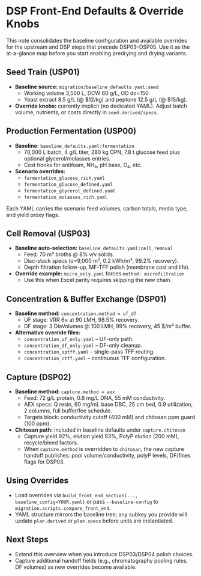 # DSP Front-End Defaults & Override Knobs

This note consolidates the baseline configuration and available overrides for the upstream and DSP steps that precede DSP03–DSP05. Use it as the at-a-glance map before you start enabling predrying and drying variants.

## Seed Train (USP01)
- **Baseline source:** `migration/baseline_defaults.yaml:seed`  
  - Working volume 3,500 L, DCW 60 g/L, OD
do=150.  
  - Yeast extract 8.5 g/L (@ $12/kg) and peptone 12.5 g/L (@ $15/kg).  
- **Override knobs:** currently implicit (no dedicated YAML). Adjust batch volume, nutrients, or costs directly in `seed.derived/specs`.

## Production Fermentation (USP00)
- **Baseline:** `baseline_defaults.yaml:fermentation`  
  - 70,000 L batch, 4 g/L titer, 280 kg OPN, 7.8 t glucose feed plus optional glycerol/molasses entries.  
  - Cost hooks for antifoam, NH₃, pH base, O₂, etc.
- **Scenario overrides:**  
  - `fermentation_glucose_rich.yaml`
  - `fermentation_glucose_defined.yaml`
  - `fermentation_glycerol_defined.yaml`
  - `fermentation_molasses_rich.yaml`

Each YAML carries the scenario feed volumes, carbon totals, media type, and yield proxy flags.

## Cell Removal (USP03)
- **Baseline auto-selection:** `baseline_defaults.yaml:cell_removal`
  - Feed: 70 m³ broths @ 8% v/v solids.  
  - Disc-stack specs (σ=9,000 m², 0.2 kWh/m³, 99.2% recovery).  
  - Depth filtration follow-up, MF-TFF polish (membrane cost and life).  
- **Override example:** `micro_only.yaml` forces `method: microfiltration`
  - Use this when Excel parity requires skipping the new chain.

## Concentration & Buffer Exchange (DSP01)
- **Baseline method:** `concentration.method = uf_df`  
  - UF stage: VRR 6× at 90 LMH, 98.5% recovery.  
  - DF stage: 3 DiaVolumes @ 100 LMH, 99% recovery, 45 $/m³ buffer.  
- **Alternative override files:**  
  - `concentration_uf_only.yaml` – UF-only path.  
  - `concentration_df_only.yaml` – DF-only cleanup.  
  - `concentration_sptff.yaml` – single-pass TFF routing.  
  - `concentration_ctff.yaml` – continuous TFF configuration.

## Capture (DSP02)
- **Baseline method:** `capture.method = aex`  
  - Feed: 72 g/L protein, 0.6 mg/L DNA, 55 mM conductivity.  
  - AEX specs: Q resin, 60 mg/mL base DBC, 25 cm bed, 0.9 utilization, 2 columns, full buffer/fee schedule.  
  - Targets block: conductivity cutoff (400 mM) and chitosan ppm guard (100 ppm).
- **Chitosan path:** included in baseline defaults under `capture.chitosan`  
  - Capture yield 92%, elution yield 93%, PolyP elution (200 mM), recycle/bleed factors.  
  - When `capture.method` is overridden to `chitosan`, the new capture handoff publishes: pool volume/conductivity, polyP levels, DF/fines flags for DSP03.

## Using Overrides
- Load overrides via `build_front_end_section(..., baseline_config=YOUR.yaml)` or pass `--baseline-config` to `migration.scripts.compare_front_end`.  
- YAML structure mirrors the baseline tree; any subkey you provide will update `plan.derived` or `plan.specs` before units are instantiated.

## Next Steps
- Extend this overview when you introduce DSP03/DSP04 polish choices.  
- Capture additional handoff fields (e.g., chromatography pooling rules, DF volumes) as new overrides become available.

